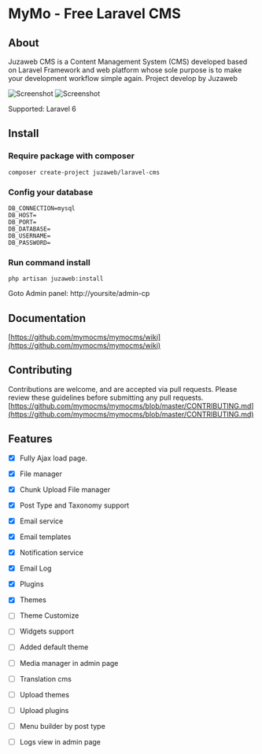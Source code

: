 MyMo - Free Laravel CMS
=======================

## About
Juzaweb CMS is a Content Management System (CMS) developed based on Laravel Framework and web platform whose sole purpose is to make your development workflow simple again. Project develop by Juzaweb

![Screenshot](https://i.imgur.com/2a6dTLh.png)
![Screenshot](https://i.imgur.com/HPvagXR.png)

Supported: Laravel 6

## Install
### Require package with composer
```
composer create-project juzaweb/laravel-cms
```
### Config your database
```
DB_CONNECTION=mysql
DB_HOST=
DB_PORT=
DB_DATABASE=
DB_USERNAME=
DB_PASSWORD=
```

### Run command install
```
php artisan juzaweb:install
```
Goto Admin panel: http://yoursite/admin-cp

## Documentation
[https://github.com/mymocms/mymocms/wiki](https://github.com/mymocms/mymocms/wiki)

## Contributing
Contributions are welcome, and are accepted via pull requests. Please review these guidelines before submitting any pull requests.
[https://github.com/mymocms/mymocms/blob/master/CONTRIBUTING.md](https://github.com/mymocms/mymocms/blob/master/CONTRIBUTING.md)

## Features
- [x] Fully Ajax load page.
- [x] File manager
- [x] Chunk Upload File manager
- [x] Post Type and Taxonomy support
- [x] Email service
- [x] Email templates
- [x] Notification service
- [x] Email Log
- [x] Plugins
- [x] Themes
- [ ] Theme Customize
- [ ] Widgets support
- [ ] Added default theme
- [ ] Media manager in admin page
- [ ] Translation cms
- [ ] Upload themes
- [ ] Upload plugins
- [ ] Menu builder by post type
- [ ] Logs view in admin page

